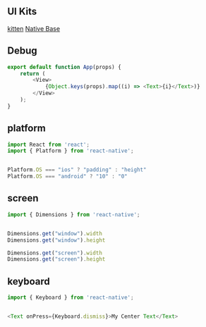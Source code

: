 ## UI Kits
[kitten](https://akveo.github.io/react-native-ui-kitten/)
[Native Base](https://nativebase.io/)


## Debug
```js
export default function App(props) {
    return (
        <View>
            {Object.keys(props).map((i) => <Text>{i}</Text>)}
        </View>
    );
}
```


## platform
```js
import React from 'react';
import { Platform } from 'react-native';


Platform.OS === "ios" ? "padding" : "height"
Platform.OS === "android" ? "10" : "0"
```


## screen
```js
import { Dimensions } from 'react-native';


Dimensions.get("window").width
Dimensions.get("window").height

Dimensions.get("screen").width
Dimensions.get("screen").height
```


## keyboard
```js
import { Keyboard } from 'react-native';


<Text onPress={Keyboard.dismiss}>My Center Text</Text>
```
